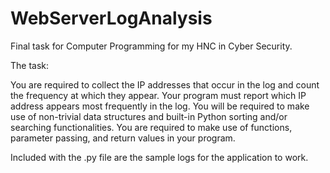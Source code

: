 # WebServerLogAnalysis
Final task for Computer Programming for my HNC in Cyber Security. 

The task:

You are required to collect the IP addresses that occur in the log and count the frequency
at which they appear. Your program must report which IP address appears most frequently
in the log. You will be required to make use of non-trivial data structures and built-in
Python sorting and/or searching functionalities. You are required to make use of functions,
parameter passing, and return values in your program.


Included with the .py file are the sample logs for the application to work.
